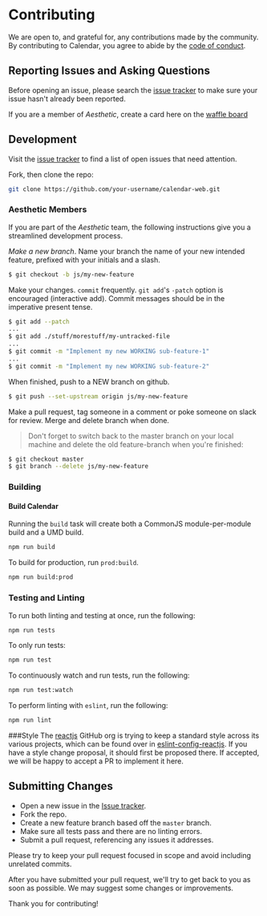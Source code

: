 # Contributing
We are open to, and grateful for, any contributions made by the community.  By contributing to Calendar, you agree to abide by the [code of conduct](https://github.com/ADI-Labs/calendar-web/blob/master/CODE_OF_CONDUCT.md).

## Reporting Issues and Asking Questions
Before opening an issue, please search the [issue tracker](https://github.com/ADI-Labs/calendar-web/issues) to make sure your issue hasn't already been reported.

If you are a member of *Aesthetic*, create a card here on the [waffle board](https://waffle.io/ADI-Labs/calendar-web)

## Development

Visit the [issue tracker](https://github.com/ADI-Labs/calendar-web/issues) to find a list of open issues that need attention.

Fork, then clone the repo:
```bash
git clone https://github.com/your-username/calendar-web.git
```

### Aesthetic Members

If you are part of the *Aesthetic* team, the following instructions give you a streamlined development process.

*Make a new branch*. Name your branch the name of your new intended feature, prefixed with your initials and a slash.
```bash
$ git checkout -b js/my-new-feature
```

Make your changes. `commit` frequently. `git add`'s `-patch` option is encouraged (interactive add). Commit messages should be in the imperative present tense.
```bash
$ git add --patch
...
$ git add ./stuff/morestuff/my-untracked-file
...
$ git commit -m "Implement my new WORKING sub-feature-1"
...
$ git commit -m "Implement my new WORKING sub-feature-2"
```


When finished, push to a NEW branch on github.
```bash
$ git push --set-upstream origin js/my-new-feature
```

Make a pull request, tag someone in a comment or poke someone on slack for review. Merge and delete branch when done.

>Don't forget to switch back to the master branch on your local machine and delete the old feature-branch when you're finished:
```bash
$ git checkout master
$ git branch --delete js/my-new-feature
```




### Building

#### Build Calendar

Running the `build` task will create both a CommonJS module-per-module build and a UMD build.
```bash
npm run build
```

To build for production, run `prod:build`.
```bash
npm run build:prod
```


### Testing and Linting
To run both linting and testing at once, run the following:
```bash
npm run tests
```

To only run tests:
```bash
npm run test
```

To continuously watch and run tests, run the following:
```bash
npm run test:watch
```

To perform linting with `eslint`, run the following:
```bash
npm run lint
```


###Style
The [reactjs](https://github.com/reactjs) GitHub org is trying to keep a standard style across its various projects, which can be found over in [eslint-config-reactjs](https://github.com/reactjs/eslint-config-reactjs). If you have a style change proposal, it should first be proposed there. If accepted, we will be happy to accept a PR to implement it here.

## Submitting Changes
* Open a new issue in the [Issue tracker](https://github.com/ADI-Labs/calendar-web/issues).
* Fork the repo.
* Create a new feature branch based off the `master` branch.
* Make sure all tests pass and there are no linting errors.
* Submit a pull request, referencing any issues it addresses.

Please try to keep your pull request focused in scope and avoid including unrelated commits.

After you have submitted your pull request, we'll try to get back to you as soon as possible. We may suggest some changes or improvements.

Thank you for contributing!
